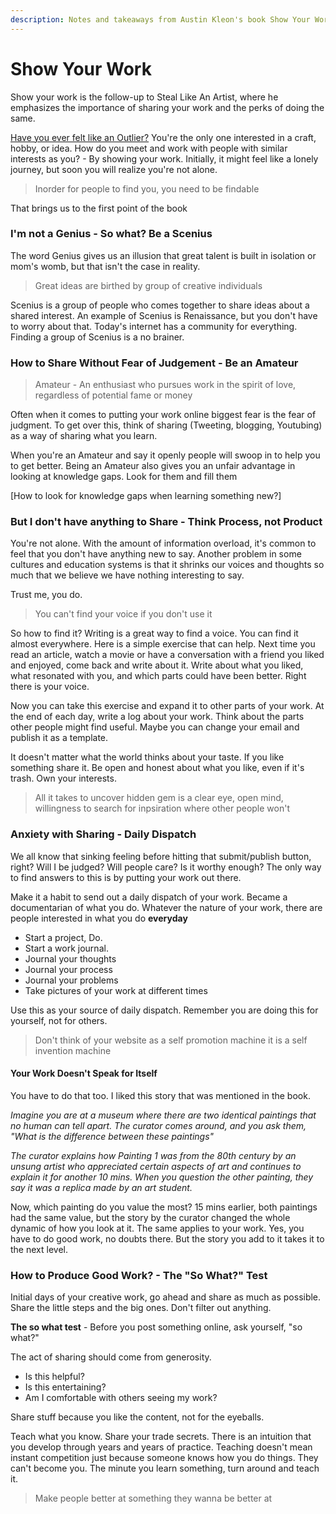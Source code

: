 ```yaml
---
description: Notes and takeaways from Austin Kleon's book Show Your Work
---
```


# Show Your Work

Show your work is the follow-up to Steal Like An Artist, where he emphasizes the importance of sharing your work and the perks of doing the same.

[Have you ever felt like an Outlier?](https://bhavaniravi.medium.com/where-do-outliers-live-f730f46beaba)  You're the only one interested in a craft, hobby, or idea. How do you meet and work with people with similar interests as you? - By showing your work. Initially, it might feel like a lonely journey, but soon you will realize you're not alone.

> Inorder for people to find you, you need to be findable

That brings us to the first point of the book

### I'm not a Genius - So what? Be a Scenius

The word Genius gives us an illusion that great talent is built in isolation or mom's womb, but that isn't the case in reality.

> Great ideas are birthed by group of creative individuals

Scenius is a group of people who comes together to share ideas about a shared interest. An example of Scenius is Renaissance, but you don't have to worry about that. Today's internet has a community for everything. Finding a group of Scenius is a no brainer.

### How to Share Without Fear of Judgement - Be an Amateur

> Amateur - An enthusiast who pursues work in the spirit of love, regardless of potential fame or money

Often when it comes to putting your work online biggest fear is the fear of judgment. To get over this, think of sharing (Tweeting, blogging, Youtubing) as a way of sharing what you learn.

When you're an Amateur and say it openly people will swoop in to help you to get better. Being an Amateur also gives you an unfair advantage in looking at knowledge gaps. Look for them and fill them

\[How to look for knowledge gaps when learning something new?]

### But I don't have anything to Share - Think Process, not Product

You're not alone. With the amount of information overload, it's common to feel that you don't have anything new to say. Another problem in some cultures and education systems is that it shrinks our voices and thoughts so much that we believe we have nothing interesting to say.

Trust me, you do.

> You can't find your voice if you don't use it

So how to find it? Writing is a great way to find a voice. You can find it almost everywhere. Here is a simple exercise that can help. Next time you read an article, watch a movie or have a conversation with a friend you liked and enjoyed, come back and write about it. Write about what you liked, what resonated with you, and which parts could have been better. Right there is your voice.

Now you can take this exercise and expand it to other parts of your work. At the end of each day, write a log about your work. Think about the parts other people might find useful. Maybe you can change your email and publish it as a template.

It doesn't matter what the world thinks about your taste. If you like something share it. Be open and honest about what you like, even if it's trash. Own your interests.

> All it takes to uncover hidden gem is a clear eye, open mind, willingness to search for inpsiration where other people won't

### Anxiety with Sharing - Daily Dispatch

We all know that sinking feeling before hitting that submit/publish button, right? Will I be judged? Will people care? Is it worthy enough? The only way to find answers to this is by putting your work out there.

Make it a habit to send out a daily dispatch of your work. Became a documentarian of what you do. Whatever the nature of your work, there are people interested in what you do **everyday**

* Start a project, Do.
* Start a work journal.
* Journal your thoughts
* Journal your process
* Journal your problems
* Take pictures of your work at different times

Use this as your source of daily dispatch. Remember you are doing this for yourself, not for others.

> Don't think of your website as a self promotion machine it is a self invention machine

#### Your Work Doesn't Speak for Itself

You have to do that too. I liked this story that was mentioned in the book.

_Imagine you are at a museum where there are two identical paintings that no human can tell apart. The curator comes around, and you ask them, "What is the difference between these paintings"_

_The curator explains how Painting 1 was from the 80th century by an unsung artist who appreciated certain aspects of art and continues to explain it for another 10 mins. When you question the other painting, they say it was a replica made by an art student._

Now, which painting do you value the most? 15 mins earlier, both paintings had the same value, but the story by the curator changed the whole dynamic of how you look at it. The same applies to your work. Yes, you have to do good work, no doubts there. But the story you add to it takes it to the next level.

### How to Produce Good Work? - The "So What?" Test

Initial days of your creative work, go ahead and share as much as possible. Share the little steps and the big ones. Don't filter out anything.

**The so what test** - Before you post something online, ask yourself, "so what?"

The act of sharing should come from generosity.

* Is this helpful?
* Is this entertaining?
* Am I comfortable with others seeing my work?

Share stuff because you like the content, not for the eyeballs.

Teach what you know. Share your trade secrets. There is an intuition that you develop through years and years of practice. Teaching doesn't mean instant competition just because someone knows how you do things. They can't become you. The minute you learn something, turn around and teach it.

> Make people better at something they wanna be better at
